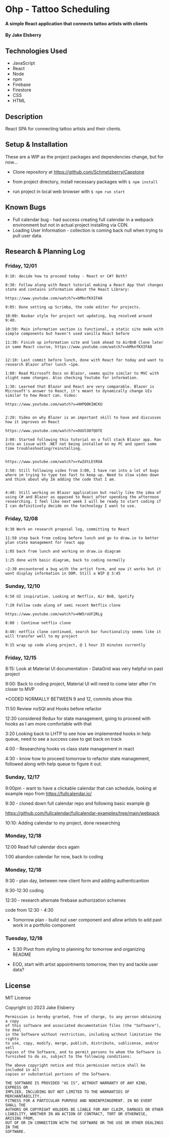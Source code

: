 # Ohp - Tattoo Scheduling

#### A simple React application that connects tattoo artists with clients

#### By Jake Elsberry

## Technologies Used

- JavaScript
- React 
- Node 
- npm 
- Firebase 
- Firestore
- CSS
- HTML

## Description
React SPA for connecting tattoo artists and their clients.

## Setup & Installation

These are a WIP as the project packages and dependencies change, but for now...


* Clone repository at https://github.com/Schmelzberry/Capstone

* from project directory, install necessary packages with ```$ npm install```

* run project in local web browser with ```$ npm run start```

## Known Bugs

* Full calendar bug - had success creating full calendar in a webpack environment but not in actual project installing via CDN.
* Loading User Information - collection is coming back null when trying to pull user data.


## Research & Planning Log
### Friday, 12/01

``` 
8:10: decide how to proceed today - React or C#? Both?

8:30: Follow along with React tutorial making a React App that changes state and contains information about the React Library: 

https://www.youtube.com/watch?v=bMknfKXIFA8

9:05: Done setting up Scrimba, the code editor for projects. 

10:00: Navbar style for project not updating, bug resolved around 9:40.

10:50: Main information section is functional, a static site made with simple components but haven't used vanilla React before

11:30: Finish up information site and look ahead to AirBnB Clone later in same React course, https://www.youtube.com/watch?v=bMknfKXIFA8


12:10: Last commit before lunch, done with React for today and want to research Blazor after lunch ~1pm.

1:00: Read Microsoft Docs on Blazor, seems quite similar to MVC with slight name changes. Also checking Youtube for information.

1:30: Learned that Blazor and React are very comparable. Blazer is Microsoft's answer to React, it's meant to dynamically change UIs similar to how React can. Video: 

https://www.youtube.com/watch?v=HHPQ0KIWCKU


2:20: Video on why Blazer is an important skill to have and discusses how it improves on React

https://www.youtube.com/watch?v=OUUlO8fQOfE

3:00: Started following this tutorial on a full stack Blazor app. Ran into an issue with .NET not being installed on my PC and spent some time troubleshooting/reinstalling.


https://www.youtube.com/watch?v=YwZdtLEtROA

3:50: Still following video from 3:00, I have ran into a lot of bugs where im trying to type too fast to keep up. Need to slow video down and think about why Im adding the code that I am.


4:40: Still working on Blazor application but really like the idea of using C# and Blazor as opposed to React after spending the afternoon researching. I feel like next week I will be ready to start coding if I can definitively decide on the technology I want to use.
```

### Friday, 12/08

```
8:30 Work on research proposal log, committing to React

11:50 step back from coding before lunch and go to draw.io to better plan state management for react app

1:05 back from lunch and working on draw.io diagram

1:25 done with basic diagram, back to coding normally

~2:30 encountered a bug with the artist form, and now it works but it wont display information in DOM. Still a WIP @ 3:45
```

### Sunday, 12/10

```
6:50 UI inspiration. Looking at Netflix, Air BnB, Spotify

7:20 Follow code along of semi recent Netflix clone

https://www.youtube.com/watch?v=HW5roUF2RLg

8:00 : Continue netflix clone

8:40: netflix clone continued, search bar functionality seems like it will transfer well to my project

9:15 wrap up code along project, @ 1 hour 33 minutes currently

```

### Friday, 12/15

8:15: Look at Material UI documentation - DataGrid was very helpful on past project

9:00: Back to coding project, Material UI will need to come later after i'm closer to MVP

*CODED NORMALLY BETWEEN 9 and 12, commits show this

11:50 Review noSQl and Hooks before refactor

12:30 considered Redux for state management, going to proceed with hooks as I am more comfortable with that

3:20 Looking back to LHTP to see how we implemented hooks in help queue, need to see a success case to get back on track

4:00 - Researching hooks vs class state management in react

4:30 - know how to proceed tomorrow to refactor state management, followed along with help queue to figure it out.

### Sunday, 12/17

9:00pm - want to have a clickable calendar that can schedule, looking at example repo from https://fullcalendar.io/

9:30 - cloned down full calendar repo and following basic example @ 

https://github.com/fullcalendar/fullcalendar-examples/tree/main/webpack

10:10: Adding calendar to my project, done researching

### Monday, 12/18

12:00 Read full calendar docs again

1:00 abandon calendar for now, back to coding

### Monday, 12/18
9:30 - plan day, between new client form and adding authenticantion

9:30-12:30 coding

12:30 - research alternate firebase authorization schemes

code from 12:30 - 4:30

* Tomorrow plan - build out user component and allow artists to add past work in a portfolio component

### Tuesday, 12/18

* 5:30 Pivot from styling to planning for tomorrow and organizing README

* EOD, start with artist appointments tomorrow, then try and tackle user data?
## License

MIT License

Copyright (c) 2023 Jake Elsberry

```
Permission is hereby granted, free of charge, to any person obtaining a copy
of this software and associated documentation files (the "Software"), to deal
in the Software without restriction, including without limitation the rights
to use, copy, modify, merge, publish, distribute, sublicense, and/or sell
copies of the Software, and to permit persons to whom the Software is
furnished to do so, subject to the following conditions:

The above copyright notice and this permission notice shall be included in all
copies or substantial portions of the Software.

THE SOFTWARE IS PROVIDED "AS IS", WITHOUT WARRANTY OF ANY KIND, EXPRESS OR
IMPLIED, INCLUDING BUT NOT LIMITED TO THE WARRANTIES OF MERCHANTABILITY,
FITNESS FOR A PARTICULAR PURPOSE AND NONINFRINGEMENT. IN NO EVENT SHALL THE
AUTHORS OR COPYRIGHT HOLDERS BE LIABLE FOR ANY CLAIM, DAMAGES OR OTHER
LIABILITY, WHETHER IN AN ACTION OF CONTRACT, TORT OR OTHERWISE, ARISING FROM,
OUT OF OR IN CONNECTION WITH THE SOFTWARE OR THE USE OR OTHER DEALINGS IN THE
SOFTWARE.
```